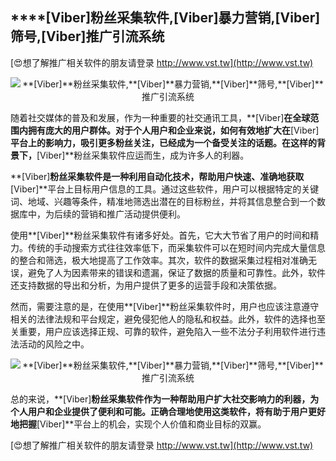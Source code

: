## ****[Viber]**粉丝采集软件,**[Viber]**暴力营销,**[Viber]**筛号,**[Viber]**推广引流系统**

[😍想了解推广相关软件的朋友请登录 http://www.vst.tw](http://www.vst.tw)

 <center><img src="https://vst.tw/MP4/tuiguang/png/4.png" alt="**[Viber]**粉丝采集软件,**[Viber]**暴力营销,**[Viber]**筛号,**[Viber]**推广引流系统"></center>

随着社交媒体的普及和发展，作为一种重要的社交通讯工具，**[Viber]**在全球范围内拥有庞大的用户群体。对于个人用户和企业来说，如何有效地扩大在**[Viber]**平台上的影响力，吸引更多粉丝关注，已经成为一个备受关注的话题。在这样的背景下，**[Viber]**粉丝采集软件应运而生，成为许多人的利器。

**[Viber]**粉丝采集软件是一种利用自动化技术，帮助用户快速、准确地获取**[Viber]**平台上目标用户信息的工具。通过这些软件，用户可以根据特定的关键词、地域、兴趣等条件，精准地筛选出潜在的目标粉丝，并将其信息整合到一个数据库中，为后续的营销和推广活动提供便利。

使用**[Viber]**粉丝采集软件有诸多好处。首先，它大大节省了用户的时间和精力。传统的手动搜索方式往往效率低下，而采集软件可以在短时间内完成大量信息的整合和筛选，极大地提高了工作效率。其次，软件的数据采集过程相对准确无误，避免了人为因素带来的错误和遗漏，保证了数据的质量和可靠性。此外，软件还支持数据的导出和分析，为用户提供了更多的运营手段和决策依据。

然而，需要注意的是，在使用**[Viber]**粉丝采集软件时，用户也应该注意遵守相关的法律法规和平台规定，避免侵犯他人的隐私和权益。此外，软件的选择也至关重要，用户应该选择正规、可靠的软件，避免陷入一些不法分子利用软件进行违法活动的风险之中。

 <center><img src="https://vst.tw/MP4/tuiguang/png/8.png" alt="**[Viber]**粉丝采集软件,**[Viber]**暴力营销,**[Viber]**筛号,**[Viber]**推广引流系统"></center>

总的来说，**[Viber]**粉丝采集软件作为一种帮助用户扩大社交影响力的利器，为个人用户和企业提供了便利和可能。正确合理地使用这类软件，将有助于用户更好地把握**[Viber]**平台上的机会，实现个人价值和商业目标的双赢。

[😍想了解推广相关软件的朋友请登录 http://www.vst.tw](http://www.vst.tw)



